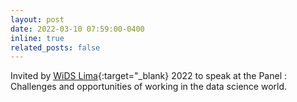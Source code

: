 ```yaml
---
layout: post
date: 2022-03-10 07:59:00-0400
inline: true
related_posts: false
---
```


Invited by [WiDS Lima](https://www.widslima.org/){:target="\_blank} 2022 to speak at the Panel : Challenges and opportunities of working in the data science world.